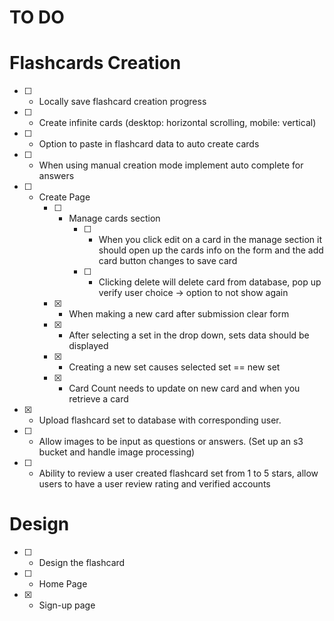 # TO DO

# Flashcards Creation

- [ ] - Locally save flashcard creation progress
- [ ] - Create infinite cards (desktop: horizontal scrolling, mobile: vertical)
- [ ] - Option to paste in flashcard data to auto create cards
- [ ] - When using manual creation mode implement auto complete for answers
- [ ] - Create Page
    - [ ] - Manage cards section
        - [ ] - When you click edit on a card in the manage section it should open up the cards info on the form and the add card button changes to save card
        - [ ] - Clicking delete will delete card from database, pop up verify user choice -> option to not show again
    - [x] - When making a new card after submission clear form
    - [x] - After selecting a set in the drop down, sets data should be displayed
    - [x] - Creating a new set causes selected set == new set
    - [x] - Card Count needs to update on new card and when you retrieve a card
- [x] - Upload flashcard set to database with corresponding user.
- [ ] - Allow images to be input as questions or answers. (Set up an s3 bucket and handle image processing)
- [ ] - Ability to review a user created flashcard set from 1 to 5 stars, allow users to have a user review rating and verified accounts

# Design

- [ ] - Design the flashcard
- [ ] - Home Page
- [x] - Sign-up page
